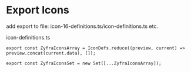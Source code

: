 # Export Icons

add export to file: icon-16-definitions.ts/icon-definitions.ts etc.
 

icon-definitions.ts
```
export const ZyfraIconsArray = IconDefs.reduce((preview, current) => preview.concat(current.data), []);

export const ZyfraIconsSet = new Set([...ZyfraIconsArray]);
```